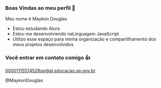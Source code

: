 ### Boas Vindas ao meu perfil 💙

Meu nome é Maykon Douglas

- Estou estudando Alura
- Estou me desenvolviendo naLinguagem JavaScript
- Utilizo esse espaço para minha organização e compartilhamento dos meus projetos desenvolvidos

### Você entrar em contato comigo 👍

00001115574528sp@al.educacao.sp.gov.br

@MaykonDouglas
